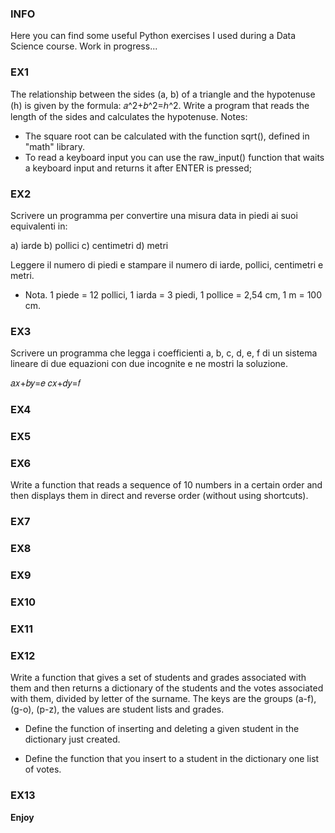 ### INFO
Here you can find some useful Python exercises I used during a Data Science course. Work in progress...

### EX1
The relationship between the sides (a, b) of a triangle and the hypotenuse (h) is given by the formula: 𝑎^2+𝑏^2=ℎ^2. Write a program that reads the length of the sides and calculates the hypotenuse.
Notes:
- The square root can be calculated with the function sqrt(), defined in "math" library.
- To read a keyboard input you can use the raw_input() function that waits a keyboard input and returns it after ENTER is pressed;

### EX2
Scrivere un programma per convertire una misura data in piedi ai suoi equivalenti in:

a) iarde
b) pollici
c) centimetri
d) metri 

Leggere il numero di piedi e stampare il numero di iarde, pollici, centimetri e metri.

- Nota. 1 piede = 12 pollici, 1 iarda = 3 piedi, 1 pollice = 2,54 cm, 1 m = 100 cm. 

### EX3
Scrivere un programma che legga i coefficienti a, b, c, d, e, f di un sistema lineare di due equazioni con due incognite e ne mostri la soluzione.

  𝑎𝑥+𝑏𝑦=𝑒
  𝑐𝑥+𝑑𝑦=𝑓

### EX4

### EX5

### EX6
Write a function that reads a sequence of 10 numbers in a certain order and then displays them in direct and reverse order (without using shortcuts).

### EX7

### EX8

### EX9

### EX10

### EX11

### EX12
Write a function that gives a set of students and grades associated with them and then returns a dictionary of the students and the votes associated with them, divided by letter of the surname. The keys are the groups (a-f), (g-o), (p-z), the values are student lists and grades.

- Define the function of inserting and deleting a given student in the dictionary just created.

- Define the function that you insert to a student in the dictionary one list of votes.

### EX13

**Enjoy**
